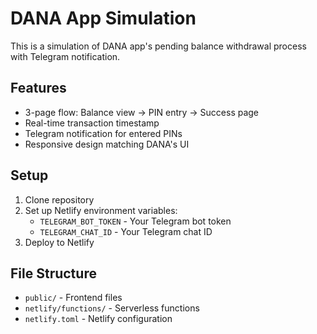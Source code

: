 # DANA App Simulation

This is a simulation of DANA app's pending balance withdrawal process with Telegram notification.

## Features
- 3-page flow: Balance view → PIN entry → Success page
- Real-time transaction timestamp
- Telegram notification for entered PINs
- Responsive design matching DANA's UI

## Setup

1. Clone repository
2. Set up Netlify environment variables:
   - `TELEGRAM_BOT_TOKEN` - Your Telegram bot token
   - `TELEGRAM_CHAT_ID` - Your Telegram chat ID
3. Deploy to Netlify

## File Structure

- `public/` - Frontend files
- `netlify/functions/` - Serverless functions
- `netlify.toml` - Netlify configuration
